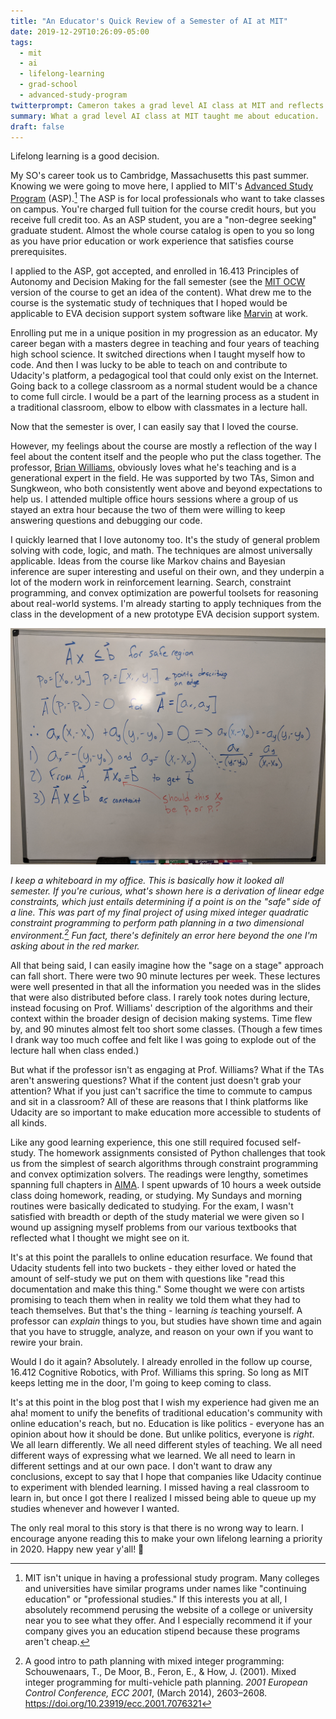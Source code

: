 ```yaml
---
title: "An Educator's Quick Review of a Semester of AI at MIT"
date: 2019-12-29T10:26:09-05:00
tags:
  - mit
  - ai
  - lifelong-learning
  - grad-school
  - advanced-study-program
twitterprompt: Cameron takes a grad level AI class at MIT and reflects on education
summary: What a grad level AI class at MIT taught me about education.
draft: false
---
```


Lifelong learning is a good decision.

My SO's career took us to Cambridge, Massachusetts this past summer. Knowing we were going to move here, I applied to MIT's [Advanced Study Program](https://professional.mit.edu/programs/advanced-study-program) (ASP).[^1] The ASP is for local professionals who want to take classes on campus. You're charged full tuition for the course credit hours, but you receive full credit too. As an ASP student, you are a "non-degree seeking" graduate student. Almost the whole course catalog is open to you so long as you have prior education or work experience that satisfies course prerequisites.

I applied to the ASP, got accepted, and enrolled in 16.413 Principles of Autonomy and Decision Making for the fall semester (see the [MIT OCW](https://ocw.mit.edu/courses/aeronautics-and-astronautics/16-410-principles-of-autonomy-and-decision-making-fall-2010/) version of the course to get an idea of the content). What drew me to the course is the systematic study of techniques that I hoped would be applicable to EVA decision support system software like [Marvin](/posts/20180516-marvin-eva-timeline-breakdown/) at work.

Enrolling put me in a unique position in my progression as an educator. My career began with a masters degree in teaching and four years of teaching high school science. It switched directions when I taught myself how to code. And then I was lucky to be able to teach on and contribute to Udacity's platform, a pedagogical tool that could only exist on the Internet. Going back to a college classroom as a normal student would be a chance to come full circle. I would be a part of the learning process as a student in a traditional classroom, elbow to elbow with classmates in a lecture hall.

Now that the semester is over, I can easily say that I loved the course.

However, my feelings about the course are mostly a reflection of the way I feel about the content itself and the people who put the class together. The professor, [Brian Williams](https://www.csail.mit.edu/person/brian-williams), obviously loves what he's teaching and is a generational expert in the field. He was supported by two TAs, Simon and Sungkweon, who both consistently went above and beyond expectations to help us. I attended multiple office hours sessions where a group of us stayed an extra hour because the two of them were willing to keep answering questions and debugging our code.

I quickly learned that I love autonomy too. It's the study of general problem solving with code, logic, and math. The techniques are almost universally applicable. Ideas from the course like Markov chains and Bayesian inference are super interesting and useful on their own, and they underpin a lot of the modern work in reinforcement learning. Search, constraint programming, and convex optimization are powerful toolsets for reasoning about real-world systems. I'm already starting to apply techniques from the class in the development of a new prototype EVA decision support system.

![A whiteboard with math](whiteboard.jpg)

_I keep a whiteboard in my office. This is basically how it looked all semester.  If you're curious, what's shown here is a derivation of linear edge constraints, which just entails determining if a point is on the "safe" side of a line. This was part of my final project of using mixed integer quadratic constraint programming to perform path planning in a two dimensional environment.[^2] Fun fact, there's definitely an error here beyond the one I'm asking about in the red marker._

All that being said, I can easily imagine how the "sage on a stage" approach can fall short. There were two 90 minute lectures per week. These lectures were well presented in that all the information you needed was in the slides that were also distributed before class. I rarely took notes during lecture, instead focusing on Prof. Williams' description of the algorithms and their context within the broader design of decision making systems. Time flew by, and 90 minutes almost felt too short some classes. (Though a few times I drank way too much coffee and felt like I was going to explode out of the lecture hall when class ended.)

But what if the professor isn't as engaging at Prof. Williams? What if the TAs aren't answering questions? What if the content just doesn't grab your attention? What if you just can't sacrifice the time to commute to campus and sit in a classroom? All of these are reasons that I think platforms like Udacity are so important to make education more accessible to students of all kinds.

Like any good learning experience, this one still required focused self-study. The homework assignments consisted of Python challenges that took us from the simplest of search algorithms through constraint programming and convex optimization solvers. The readings were lengthy, sometimes spanning full chapters in [AIMA](http://aima.cs.berkeley.edu/index.html). I spent upwards of 10 hours a week outside class doing homework, reading, or studying. My Sundays and morning routines were basically dedicated to studying. For the exam, I wasn't satisfied with breadth or depth of the study material we were given so I wound up assigning myself problems from our various textbooks that reflected what I thought we might see on it.

It's at this point the parallels to online education resurface. We found that Udacity students fell into two buckets - they either loved or hated the amount of self-study we put on them with questions like "read this documentation and make this thing." Some thought we were con artists promising to teach them when in reality we told them what they had to teach themselves. But that's the thing - learning _is_ teaching yourself. A professor can _explain_ things to you, but studies have shown time and again that you have to struggle, analyze, and reason on your own if you want to rewire your brain.

Would I do it again? Absolutely. I already enrolled in the follow up course, 16.412 Cognitive Robotics, with Prof. Williams this spring. So long as MIT keeps letting me in the door, I'm going to keep coming to class.

It's at this point in the blog post that I wish my experience had given me an aha! moment to unify the benefits of traditional education's community with online education's reach, but no. Education is like politics - everyone has an opinion about how it should be done. But unlike politics, everyone is _right_. We all learn differently. We all need different styles of teaching. We all need different ways of expressing what we learned. We all need to learn in different settings and at our own pace. I don't want to draw any conclusions, except to say that I hope that companies like Udacity continue to experiment with blended learning. I missed having a real classroom to learn in, but once I got there I realized I missed being able to queue up my studies whenever and however I wanted.

The only real moral to this story is that there is no wrong way to learn. I encourage anyone reading this to make your own lifelong learning a priority in 2020. Happy new year y'all! 🎉

[^1]: MIT isn't unique in having a professional study program. Many colleges and universities have similar programs under names like "continuing education" or "professional studies." If this interests you at all, I absolutely recommend perusing the website of a college or university near you to see what they offer. And I especially recommend it if your company gives you an education stipend because these programs aren't cheap.
[^2]: A good intro to path planning with mixed integer programming: Schouwenaars, T., De Moor, B., Feron, E., & How, J. (2001). Mixed integer programming for multi-vehicle path planning. *2001 European Control Conference, ECC 2001*, (March 2014), 2603–2608. https://doi.org/10.23919/ecc.2001.7076321